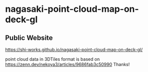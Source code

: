 # nagasaki-point-cloud-map-on-deck-gl
## Public Website
https://shi-works.github.io/nagasaki-point-cloud-map-on-deck-gl/

point cloud data in 3DTiles format is based on https://zenn.dev/nekoya3/articles/9686fab3c50990 Thanks!
